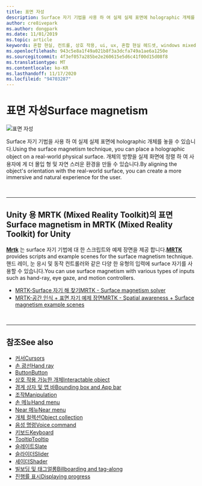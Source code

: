 ```yaml
---
title: 표면 자성
description: Surface 자기 기법을 사용 하 여 실제 실제 표면에 holographic 개체를 놓을 수 있습니다.
author: cre8ivepark
ms.author: dongpark
ms.date: 11/01/2019
ms.topic: article
keywords: 혼합 현실, 컨트롤, 상호 작용, ui, ux, 혼합 현실 헤드셋, windows mixed reality 헤드셋, 가상 현실 헤드셋, HoloLens, MRTK, 혼합 현실 도구 키트, surface 자기
ms.openlocfilehash: 943c5e8a1f49a021b8f3a3dcfa749a1ae6a1250e
ms.sourcegitcommit: 4f3ef057a285be2e260615e5d6c41f00d15d08f8
ms.translationtype: MT
ms.contentlocale: ko-KR
ms.lasthandoff: 11/17/2020
ms.locfileid: "94703287"
---
```

# <a name="surface-magnetism"></a><span data-ttu-id="6df9b-104">표면 자성</span><span class="sxs-lookup"><span data-stu-id="6df9b-104">Surface magnetism</span></span>

![표면 자성](images/MRTK_SurfaceMagnetism.gif)

<span data-ttu-id="6df9b-106">Surface 자기 기법을 사용 하 여 실제 실제 표면에 holographic 개체를 놓을 수 있습니다.</span><span class="sxs-lookup"><span data-stu-id="6df9b-106">Using the surface magnetism technique, you can place a holographic object on a real-world physical surface.</span></span> <span data-ttu-id="6df9b-107">개체의 방향을 실제 화면에 정렬 하 여 사용자에 게 더 몰입 형 및 자연 스러운 환경을 만들 수 있습니다.</span><span class="sxs-lookup"><span data-stu-id="6df9b-107">By aligning the object's orientation with the real-world surface, you can create a more immersive and natural experience for the user.</span></span>

<br>

---

## <a name="surface-magnetism-in-mrtk-mixed-reality-toolkit-for-unity"></a><span data-ttu-id="6df9b-108">Unity 용 MRTK (Mixed Reality Toolkit)의 표면</span><span class="sxs-lookup"><span data-stu-id="6df9b-108">Surface magnetism in MRTK (Mixed Reality Toolkit) for Unity</span></span>
<span data-ttu-id="6df9b-109">**[Mrtk](https://github.com/Microsoft/MixedRealityToolkit-Unity)** 는 surface 자기 기법에 대 한 스크립트와 예제 장면을 제공 합니다.</span><span class="sxs-lookup"><span data-stu-id="6df9b-109">**[MRTK](https://github.com/Microsoft/MixedRealityToolkit-Unity)** provides scripts and example scenes for the surface magnetism technique.</span></span> <span data-ttu-id="6df9b-110">핸드 레이, 눈 응시 및 동작 컨트롤러와 같은 다양 한 유형의 입력에 surface 자기를 사용할 수 있습니다.</span><span class="sxs-lookup"><span data-stu-id="6df9b-110">You can use surface magnetism with various types of inputs such as hand-ray, eye gaze, and motion controllers.</span></span>

* [<span data-ttu-id="6df9b-111">MRTK-Surface 자기 해 찾기</span><span class="sxs-lookup"><span data-stu-id="6df9b-111">MRTK - Surface magnetism solver</span></span>](https://microsoft.github.io/MixedRealityToolkit-Unity/Documentation/README_Solver.html#surfacemagnetism)
* [<span data-ttu-id="6df9b-112">MRTK-공간 인식 + 표면 자기 예제 장면</span><span class="sxs-lookup"><span data-stu-id="6df9b-112">MRTK - Spatial awareness + Surface magnetism example scenes</span></span>](https://github.com/microsoft/MixedRealityToolkit-Unity/blob/mrtk_development/Assets/MRTK/Examples/Demos/Solvers/Scenes/SurfaceMagnetismSpatialAwarenessExample.unity)


<br>

---

## <a name="see-also"></a><span data-ttu-id="6df9b-113">참조</span><span class="sxs-lookup"><span data-stu-id="6df9b-113">See also</span></span>

* [<span data-ttu-id="6df9b-114">커서</span><span class="sxs-lookup"><span data-stu-id="6df9b-114">Cursors</span></span>](cursors.md)
* [<span data-ttu-id="6df9b-115">손 광선</span><span class="sxs-lookup"><span data-stu-id="6df9b-115">Hand ray</span></span>](point-and-commit.md)
* [<span data-ttu-id="6df9b-116">Button</span><span class="sxs-lookup"><span data-stu-id="6df9b-116">Button</span></span>](button.md)
* [<span data-ttu-id="6df9b-117">상호 작용 가능한 개체</span><span class="sxs-lookup"><span data-stu-id="6df9b-117">Interactable object</span></span>](interactable-object.md)
* [<span data-ttu-id="6df9b-118">경계 상자 및 앱 바</span><span class="sxs-lookup"><span data-stu-id="6df9b-118">Bounding box and App bar</span></span>](app-bar-and-bounding-box.md)
* [<span data-ttu-id="6df9b-119">조작</span><span class="sxs-lookup"><span data-stu-id="6df9b-119">Manipulation</span></span>](direct-manipulation.md)
* [<span data-ttu-id="6df9b-120">손 메뉴</span><span class="sxs-lookup"><span data-stu-id="6df9b-120">Hand menu</span></span>](hand-menu.md)
* [<span data-ttu-id="6df9b-121">Near 메뉴</span><span class="sxs-lookup"><span data-stu-id="6df9b-121">Near menu</span></span>](near-menu.md)
* [<span data-ttu-id="6df9b-122">개체 컬렉션</span><span class="sxs-lookup"><span data-stu-id="6df9b-122">Object collection</span></span>](object-collection.md)
* [<span data-ttu-id="6df9b-123">음성 명령</span><span class="sxs-lookup"><span data-stu-id="6df9b-123">Voice command</span></span>](voice-input.md)
* [<span data-ttu-id="6df9b-124">키보드</span><span class="sxs-lookup"><span data-stu-id="6df9b-124">Keyboard</span></span>](keyboard.md)
* [<span data-ttu-id="6df9b-125">Tooltip</span><span class="sxs-lookup"><span data-stu-id="6df9b-125">Tooltip</span></span>](tooltip.md)
* [<span data-ttu-id="6df9b-126">슬레이트</span><span class="sxs-lookup"><span data-stu-id="6df9b-126">Slate</span></span>](slate.md)
* [<span data-ttu-id="6df9b-127">슬라이더</span><span class="sxs-lookup"><span data-stu-id="6df9b-127">Slider</span></span>](slider.md)
* [<span data-ttu-id="6df9b-128">셰이더</span><span class="sxs-lookup"><span data-stu-id="6df9b-128">Shader</span></span>](shader.md)
* [<span data-ttu-id="6df9b-129">빌보딩 및 태그얼롱</span><span class="sxs-lookup"><span data-stu-id="6df9b-129">Billboarding and tag-along</span></span>](billboarding-and-tag-along.md)
* [<span data-ttu-id="6df9b-130">진행률 표시</span><span class="sxs-lookup"><span data-stu-id="6df9b-130">Displaying progress</span></span>](progress.md)
